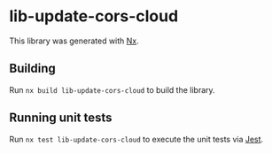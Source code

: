 # lib-update-cors-cloud

This library was generated with [Nx](https://nx.dev).

## Building

Run `nx build lib-update-cors-cloud` to build the library.

## Running unit tests

Run `nx test lib-update-cors-cloud` to execute the unit tests via [Jest](https://jestjs.io).
